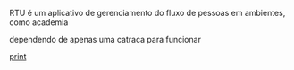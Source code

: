 RTU é um aplicativo de gerenciamento do fluxo de pessoas em ambientes, como academia

dependendo de apenas uma catraca para funcionar

[print](HOME.png)
